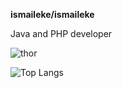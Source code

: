 **ismaileke/ismaileke** 

Java and PHP developer

![thor](https://user-images.githubusercontent.com/74091824/177789715-7537db56-1cfb-42d6-b698-61613ee46d26.gif)

![Top Langs](https://github-readme-stats.vercel.app/api/top-langs/?username=ismaileke&langs_count=4&layout=compact)
